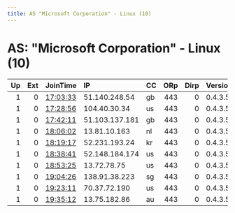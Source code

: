 ```yaml
---
title: AS "Microsoft Corporation" - Linux (10)
---
```


# AS: "Microsoft Corporation" - Linux (10)

|   Up |   Ext | JoinTime                                                                                            | IP             | CC   |   ORp |   Dirp | Version   | Contact   | Nickname   |   eFamMembers |
|-----:|------:|:----------------------------------------------------------------------------------------------------|:---------------|:-----|------:|-------:|:----------|:----------|:-----------|--------------:|
|    1 |     0 | [17:03:33](https://metrics.torproject.org/rs.html#details/EE4B332F13C3F8CCD9DCD86961B47F4AECA02CE6) | 51.140.248.54  | gb   |   443 |      0 | 0.4.3.5   | None      | Unnamed    |             1 |
|    1 |     0 | [17:28:56](https://metrics.torproject.org/rs.html#details/497FD9BF98AC544ABBCC724E4DD6BD81F4860D2D) | 104.40.30.34   | us   |   443 |      0 | 0.4.3.5   | None      | Unnamed    |             1 |
|    1 |     0 | [17:42:11](https://metrics.torproject.org/rs.html#details/CB49DE00D24521F428664FF7CF06AD3912E2100B) | 51.103.137.181 | gb   |   443 |      0 | 0.4.3.5   | None      | Unnamed    |             1 |
|    1 |     0 | [18:06:02](https://metrics.torproject.org/rs.html#details/0B9BD7107A528F70A2DA115406C7A89B1C5E483F) | 13.81.10.163   | nl   |   443 |      0 | 0.4.3.5   | None      | Unnamed    |             1 |
|    1 |     0 | [18:19:17](https://metrics.torproject.org/rs.html#details/C33BEB8D86528B61FB73D4735323FF0A73DE4F5A) | 52.231.193.24  | kr   |   443 |      0 | 0.4.3.5   | None      | Unnamed    |             1 |
|    1 |     0 | [18:38:41](https://metrics.torproject.org/rs.html#details/82982D4BD7E3524542AD8F79DDBC425375BA03D3) | 52.148.184.174 | us   |   443 |      0 | 0.4.3.5   | None      | Unnamed    |             1 |
|    1 |     0 | [18:53:25](https://metrics.torproject.org/rs.html#details/AD16D98AEB95B8548A0F8101AC25E6643B2A899A) | 13.72.78.75    | us   |   443 |      0 | 0.4.3.5   | None      | Unnamed    |             1 |
|    1 |     0 | [19:04:26](https://metrics.torproject.org/rs.html#details/7EBE6181CA6C40408E6C23F55EE57C946C9DD8C7) | 138.91.38.223  | sg   |   443 |      0 | 0.4.3.5   | None      | Unnamed    |             1 |
|    1 |     0 | [19:23:11](https://metrics.torproject.org/rs.html#details/AD7CB78ED4001F17267EC2D2B1550D2B8E041669) | 70.37.72.190   | us   |   443 |      0 | 0.4.3.5   | None      | Unnamed    |             1 |
|    1 |     0 | [19:35:12](https://metrics.torproject.org/rs.html#details/351BBCBE93DCD34DAA20456E3A693A3A92BD707F) | 13.75.182.86   | au   |   443 |      0 | 0.4.3.5   | None      | Unnamed    |             1 |
